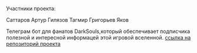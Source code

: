 Участники проекта:

Саттаров Артур
Гилязов Тагмир
Григорьев Яков

Телеграм бот для фанатов DarkSouls,который обеспечивает подписчика полезной и интересной информацей этой игровой вселенной.
[ссылка на репозиторий проекта](https://github.com/PrepConcedeITIS/dsassistantcore)

